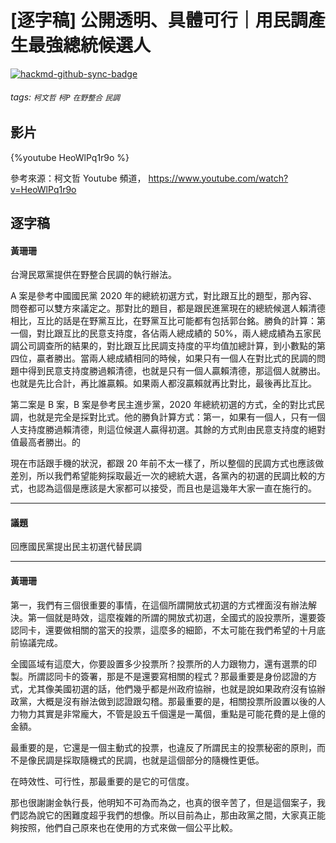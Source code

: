 # [逐字稿] 公開透明、具體可行｜用民調產生最強總統候選人

[![hackmd-github-sync-badge](https://hackmd.io/xw665xYESXeuvmJOHYKl4Q/badge)](https://hackmd.io/xw665xYESXeuvmJOHYKl4Q)


###### tags: `柯文哲` `柯P` `在野整合` `民調`

## 影片

{%youtube HeoWlPq1r9o %}

參考來源：柯文哲 Youtube 頻道， https://www.youtube.com/watch?v=HeoWlPq1r9o


## 逐字稿

#### 黃珊珊

台灣民眾黨提供在野整合民調的執行辦法。

A 案是參考中國國民黨 2020 年的總統初選方式，對比跟互比的題型，那內容、問卷都可以雙方來議定之。那對比的題目，都是跟民進黨現在的總統候選人賴清德相比，互比的話是在野黨互比，在野黨互比可能都有包括郭台銘。勝負的計算：第一個，對比跟互比的民意支持度，各佔兩人總成績的 50%，兩人總成績為五家民調公司調查所的結果的，對比跟互比民調支持度的平均值加總計算，到小數點的第四位，贏者勝出。當兩人總成績相同的時候，如果只有一個人在對比式的民調的問題中得到民意支持度勝過賴清德，也就是只有一個人贏賴清德，那這個人就勝出。也就是先比合計，再比誰贏賴。如果兩人都沒贏賴就再比對比，最後再比互比。

第二案是 B 案，B 案是參考民主進步黨，2020 年總統初選的方式，全的對比式民調，也就是完全是採對比式。他的勝負計算方式：第一，如果有一個人，只有一個人支持度勝過賴清德，則這位候選人贏得初選。其餘的方式則由民意支持度的絕對值最高者勝出。的

現在市話跟手機的狀況，都跟 20 年前不太一樣了，所以整個的民調方式也應該做差別，所以我們希望能夠採取最近一次的總統大選，各黨內的初選的民調比較的方式，也認為這個是應該是大家都可以接受，而且也是這幾年大家一直在施行的。

---

#### 議題

回應國民黨提出民主初選代替民調

---

#### 黃珊珊

第一，我們有三個很重要的事情，在這個所謂開放式初選的方式裡面沒有辦法解決。第一個就是時效，這麼複雜的所謂的開放式初選，全國式的設投票所，還要簽認同卡，還要做相關的當天的投票，這麼多的細節，不太可能在我們希望的十月底前協議完成。

全國區域有這麼大，你要設置多少投票所？投票所的人力跟物力，還有選票的印製。所謂認同卡的簽署，那是不是還要寫相關的程式？那最重要是身份認證的方式，尤其像美國初選的話，他們幾乎都是州政府協辦，也就是說如果政府沒有協辦政黨，大概是沒有辦法做到認證跟勾稽。那最重要的是，相關投票所設置以後的人力物力其實是非常龐大，不管是設五千個還是一萬個，重點是可能花費的是上億的金額。

最重要的是，它還是一個主動式的投票，也違反了所謂民主的投票秘密的原則，而不是像民調是採取隨機式的民調，也就是這個部分的隨機性更低。

在時效性、可行性，那最重要的是它的可信度。

那也很謝謝金執行長，他明知不可為而為之，也真的很辛苦了，但是這個案子，我們認為說它的困難度超乎我們的想像。所以目前為止，那由政黨之間，大家真正能夠按照，他們自己原來也在使用的方式來做一個公平比較。


